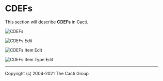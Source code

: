 # CDEFs

This section will describe **CDEFs** in Cacti.

![CDEFs](images/cdefs.png)

![CDEFs Edit](images/cdefs-edit1.png)

![CDEFs Item Edit](images/cdefs-edit2.png)

![CDEFs Item Type Edit](images/cdefs-edit3.png)

---
Copyright (c) 2004-2021 The Cacti Group
